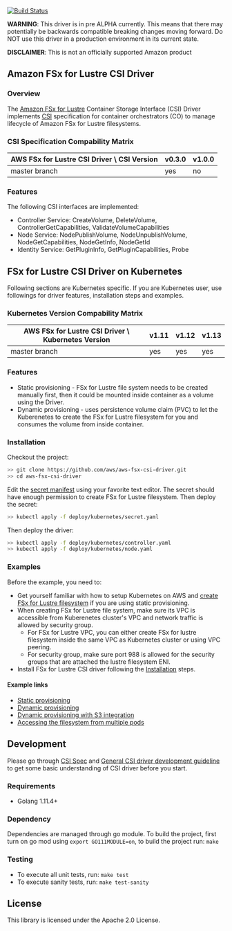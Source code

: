 [![Build Status](https://travis-ci.org/aws/csi-driver-amazon-fsx.svg?branch=master)](https://travis-ci.org/aws/csi-driver-amazon-fsx)

**WARNING**: This driver is in pre ALPHA currently. This means that there may potentially be backwards compatible breaking changes moving forward. Do NOT use this driver in a production environment in its current state.

**DISCLAIMER**: This is not an officially supported Amazon product

## Amazon FSx for Lustre CSI Driver
### Overview

The [Amazon FSx for Lustre](https://aws.amazon.com/fsx/lustre/) Container Storage Interface (CSI) Driver implements [CSI](https://github.com/container-storage-interface/spec/blob/master/spec.md) specification for container orchestrators (CO) to manage lifecycle of Amazon FSx for Lustre filesystems.

### CSI Specification Compability Matrix
| AWS FSx for Lustre CSI Driver \ CSI Version       | v0.3.0| v1.0.0 |
|---------------------------------------------------|-------|--------|
| master branch                                     | yes   | no     |

### Features
The following CSI interfaces are implemented:
* Controller Service: CreateVolume, DeleteVolume, ControllerGetCapabilities, ValidateVolumeCapabilities
* Node Service: NodePublishVolume, NodeUnpublishVolume, NodeGetCapabilities, NodeGetInfo, NodeGetId
* Identity Service: GetPluginInfo, GetPluginCapabilities, Probe

## FSx for Lustre CSI Driver on Kubernetes
Following sections are Kubernetes specific. If you are Kubernetes user, use followings for driver features, installation steps and examples.

### Kubernetes Version Compability Matrix
| AWS FSx for Lustre CSI Driver \ Kubernetes Version| v1.11 | v1.12 | v1.13 |
|---------------------------------------------------|-------|-------|-------|
| master branch                                     | yes   | yes   | yes   |

### Features
* Static provisioning - FSx for Lustre file system needs to be created manually first, then it could be mounted inside container as a volume using the Driver.
* Dynamic provisioning - uses persistence volume claim (PVC) to let the Kuberenetes to create the FSx for Lustre filesystem for you and consumes the volume from inside container.

### Installation
Checkout the project:
```sh
>> git clone https://github.com/aws/aws-fsx-csi-driver.git
>> cd aws-fsx-csi-driver
```

Edit the [secret manifest](../deploy/kubernetes/secret.yaml) using your favorite text editor. The secret should have enough permission to create FSx for Lustre filesystem. Then deploy the secret:

```sh
>> kubectl apply -f deploy/kubernetes/secret.yaml
```

Then deploy the driver:

```sh
>> kubectl apply -f deploy/kubernetes/controller.yaml
>> kubectl apply -f deploy/kubernetes/node.yaml
```

### Examples
Before the example, you need to:
* Get yourself familiar with how to setup Kubernetes on AWS and [create FSx for Lustre filesystem](https://docs.aws.amazon.com/fsx/latest/LustreGuide/getting-started.html#getting-started-step1) if you are using static provisioning.
* When creating FSx for Lustre file system, make sure its VPC is accessible from Kuberenetes cluster's VPC and network traffic is allowed by security group. 
  * For FSx for Lustre VPC, you can either create FSx for lustre filesystem inside the same VPC as Kubernetes cluster or using VPC peering.
  * For security group, make sure port 988 is allowed for the security groups that are attached the lustre filesystem ENI.
* Install FSx for Lustre CSI driver following the [Installation](README.md#Installation) steps.

#### Example links
* [Static provisioning](../examples/kubernetes/static_provisioning/README.md)
* [Dynamic provisioning](../examples/kubernetes/dynamic_provisioning/README.md)
* [Dynamic provisioning with S3 integration](../examples/kubernetes/dynamic_provisioning_s3/README.md)
* [Accessing the filesystem from multiple pods](../examples/kubernetes/multiple_pods/README.md)

## Development
Please go through [CSI Spec](https://github.com/container-storage-interface/spec/blob/master/spec.md) and [General CSI driver development guideline](https://kubernetes-csi.github.io/docs/Development.html) to get some basic understanding of CSI driver before you start.

### Requirements
* Golang 1.11.4+

### Dependency
Dependencies are managed through go module. To build the project, first turn on go mod using `export GO111MODULE=on`, to build the project run: `make`

### Testing
* To execute all unit tests, run: `make test`
* To execute sanity tests, run: `make test-sanity`

## License
This library is licensed under the Apache 2.0 License. 
